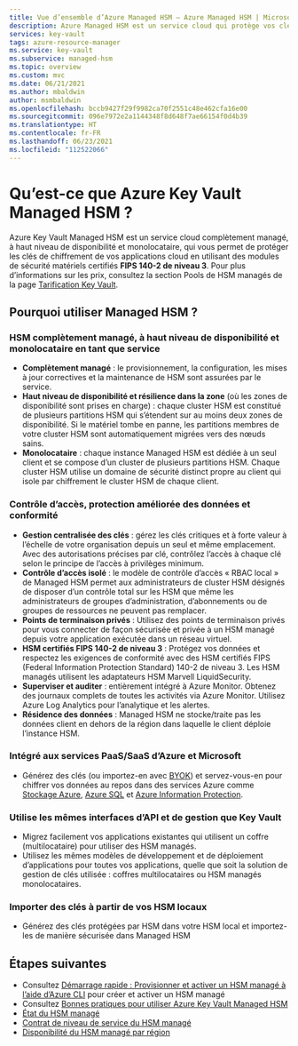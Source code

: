 ```yaml
---
title: Vue d’ensemble d’Azure Managed HSM – Azure Managed HSM | Microsoft Docs
description: Azure Managed HSM est un service cloud qui protège vos clés de chiffrement pour les applications cloud.
services: key-vault
tags: azure-resource-manager
ms.service: key-vault
ms.subservice: managed-hsm
ms.topic: overview
ms.custom: mvc
ms.date: 06/21/2021
ms.author: mbaldwin
author: msmbaldwin
ms.openlocfilehash: bccb9427f29f9982ca70f2551c48e462cfa16e00
ms.sourcegitcommit: 096e7972e2a1144348f8d648f7ae66154f0d4b39
ms.translationtype: HT
ms.contentlocale: fr-FR
ms.lasthandoff: 06/23/2021
ms.locfileid: "112522066"
---
```

# <a name="what-is-azure-key-vault-managed-hsm"></a>Qu’est-ce que Azure Key Vault Managed HSM ?

Azure Key Vault Managed HSM est un service cloud complètement managé, à haut niveau de disponibilité et monolocataire, qui vous permet de protéger les clés de chiffrement de vos applications cloud en utilisant des modules de sécurité matériels certifiés **FIPS 140-2 de niveau 3**. Pour plus d’informations sur les prix, consultez la section Pools de HSM managés de la page [Tarification Key Vault](https://azure.microsoft.com/pricing/details/key-vault/). 

## <a name="why-use-managed-hsm"></a>Pourquoi utiliser Managed HSM ?

### <a name="fully-managed-highly-available-single-tenant-hsm-as-a-service"></a>HSM complètement managé, à haut niveau de disponibilité et monolocataire en tant que service

- **Complètement managé** : le provisionnement, la configuration, les mises à jour correctives et la maintenance de HSM sont assurées par le service. 
- **Haut niveau de disponibilité et résilience dans la zone** (où les zones de disponibilité sont prises en charge) : chaque cluster HSM est constitué de plusieurs partitions HSM qui s’étendent sur au moins deux zones de disponibilité. Si le matériel tombe en panne, les partitions membres de votre cluster HSM sont automatiquement migrées vers des nœuds sains.
- **Monolocataire** : chaque instance Managed HSM est dédiée à un seul client et se compose d’un cluster de plusieurs partitions HSM. Chaque cluster HSM utilise un domaine de sécurité distinct propre au client qui isole par chiffrement le cluster HSM de chaque client.


### <a name="access-control-enhanced-data-protection--compliance"></a>Contrôle d’accès, protection améliorée des données et conformité

- **Gestion centralisée des clés** : gérez les clés critiques et à forte valeur à l’échelle de votre organisation depuis un seul et même emplacement. Avec des autorisations précises par clé, contrôlez l’accès à chaque clé selon le principe de l’accès à privilèges minimum.
- **Contrôle d’accès isolé** : le modèle de contrôle d’accès « RBAC local » de Managed HSM permet aux administrateurs de cluster HSM désignés de disposer d’un contrôle total sur les HSM que même les administrateurs de groupes d’administration, d’abonnements ou de groupes de ressources ne peuvent pas remplacer.
- **Points de terminaison privés** : Utilisez des points de terminaison privés pour vous connecter de façon sécurisée et privée à un HSM managé depuis votre application exécutée dans un réseau virtuel.
- **HSM certifiés FIPS 140-2 de niveau 3** : Protégez vos données et respectez les exigences de conformité avec des HSM certifiés FIPS (Federal Information Protection Standard) 140-2 de niveau 3. Les HSM managés utilisent les adaptateurs HSM Marvell LiquidSecurity.
- **Superviser et auditer** : entièrement intégré à Azure Monitor. Obtenez des journaux complets de toutes les activités via Azure Monitor. Utilisez Azure Log Analytics pour l’analytique et les alertes.
- **Résidence des données** : Managed HSM ne stocke/traite pas les données client en dehors de la région dans laquelle le client déploie l’instance HSM.

### <a name="integrated-with-azure-and-microsoft-paassaas-services"></a>Intégré aux services PaaS/SaaS d’Azure et Microsoft 

- Générez des clés (ou importez-en avec [BYOK](hsm-protected-keys-byok.md)) et servez-vous-en pour chiffrer vos données au repos dans des services Azure comme [Stockage Azure](../../storage/common/customer-managed-keys-overview.md), [Azure SQL](../../azure-sql/database/transparent-data-encryption-byok-overview.md) et [Azure Information Protection](/azure/information-protection/byok-price-restrictions).

### <a name="uses-same-api-and-management-interfaces-as-key-vault"></a>Utilise les mêmes interfaces d’API et de gestion que Key Vault

- Migrez facilement vos applications existantes qui utilisent un coffre (multilocataire) pour utiliser des HSM managés.
- Utilisez les mêmes modèles de développement et de déploiement d’applications pour toutes vos applications, quelle que soit la solution de gestion de clés utilisée : coffres multilocataires ou HSM managés monolocataires.

### <a name="import-keys-from-your-on-premise-hsms"></a>Importer des clés à partir de vos HSM locaux

- Générez des clés protégées par HSM dans votre HSM local et importez-les de manière sécurisée dans Managed HSM

## <a name="next-steps"></a>Étapes suivantes
- Consultez [Démarrage rapide : Provisionner et activer un HSM managé à l’aide d’Azure CLI](quick-create-cli.md) pour créer et activer un HSM managé
- Consultez [Bonnes pratiques pour utiliser Azure Key Vault Managed HSM](best-practices.md)
- [État du HSM managé](https://status.azure.com)
- [Contrat de niveau de service du HSM managé](https://azure.microsoft.com/support/legal/sla/key-vault-managed-hsm/v1_0/)
- [Disponibilité du HSM managé par région](https://azure.microsoft.com/global-infrastructure/services/?products=key-vault)
